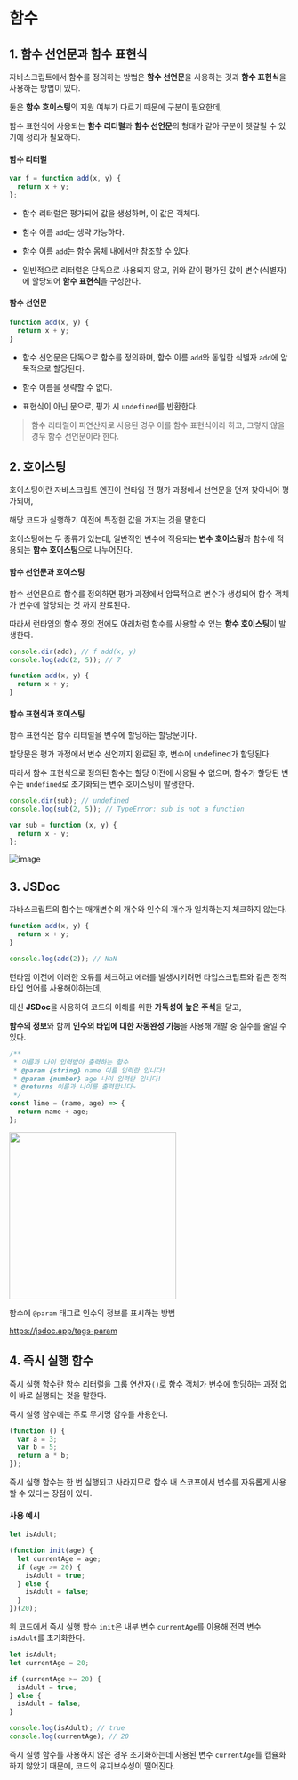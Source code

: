 # 함수

## 1. 함수 선언문과 함수 표현식

자바스크립트에서 함수를 정의하는 방법은 **함수 선언문**을 사용하는 것과 **함수 표현식**을 사용하는 방법이 있다.

둘은 **함수 호이스팅**의 지원 여부가 다르기 때문에 구분이 필요한데,

함수 표현식에 사용되는 **함수 리터럴**과 **함수 선언문**의 형태가 같아 구분이 헷갈릴 수 있기에 정리가 필요하다.

#### 함수 리터럴

```js
var f = function add(x, y) {
  return x + y;
};
```

- 함수 리터럴은 평가되어 값을 생성하며, 이 값은 객체다.

- 함수 이름 `add`는 생략 가능하다.

- 함수 이름 `add`는 함수 몸체 내에서만 참조할 수 있다.

- 일반적으로 리터럴은 단독으로 사용되지 않고, 위와 같이 평가된 값이 변수(식별자)에 할당되어 **함수 표현식**을 구성한다.

#### 함수 선언문

```js
function add(x, y) {
  return x + y;
}
```

- 함수 선언문은 단독으로 함수를 정의하며, 함수 이름 `add`와 동일한 식별자 `add`에 암묵적으로 할당된다.

- 함수 이름을 생략할 수 없다.

- 표현식이 아닌 문으로, 평가 시 `undefined`를 반환한다.

> 함수 리터럴이 피연산자로 사용된 경우 이를 함수 표현식이라 하고, 그렇지 않을 경우 함수 선언문이라 한다.

## 2. 호이스팅

호이스팅이란 자바스크립트 엔진이 런타임 전 평가 과정에서 선언문을 먼저 찾아내어 평가되어,

해당 코드가 실행하기 이전에 특정한 값을 가지는 것을 말한다

호이스팅에는 두 종류가 있는데, 일반적인 변수에 적용되는 **변수 호이스팅**과 함수에 적용되는 **함수 호이스팅**으로 나누어진다.

#### 함수 선언문과 호이스팅

함수 선언문으로 함수를 정의하면 평가 과정에서 암묵적으로 변수가 생성되어 함수 객체가 변수에 할당되는 것 까지 완료된다.

따라서 런타임의 함수 정의 전에도 아래처럼 함수를 사용할 수 있는 **함수 호이스팅**이 발생한다.

```js
console.dir(add); // f add(x, y)
console.log(add(2, 5)); // 7

function add(x, y) {
  return x + y;
}
```

#### 함수 표현식과 호이스팅

함수 표현식은 함수 리터럴을 변수에 할당하는 할당문이다.

할당문은 평가 과정에서 변수 선언까지 완료된 후, 변수에 undefined가 할당된다.

따라서 함수 표현식으로 정의된 함수는 할당 이전에 사용될 수 없으며, 함수가 할당된 변수는 `undefined`로 초기화되는 변수 호이스팅이 발생한다.

```js
console.dir(sub); // undefined
console.log(sub(2, 5)); // TypeError: sub is not a function

var sub = function (x, y) {
  return x - y;
};
```

![image](https://github.com/user-attachments/assets/e9971050-6280-4100-9872-ab562966772b)

## 3. JSDoc

자바스크립트의 함수는 매개변수의 개수와 인수의 개수가 일치하는지 체크하지 않는다.

```js
function add(x, y) {
  return x + y;
}

console.log(add(2)); // NaN
```

런타임 이전에 이러한 오류를 체크하고 에러를 발생시키려면 타입스크립트와 같은 정적 타입 언어를 사용해야하는데,

대신 **JSDoc**을 사용하여 코드의 이해를 위한 **가독성이 높은 주석**을 달고,

**함수의 정보**와 함께 **인수의 타입에 대한 자동완성 기능**을 사용해 개발 중 실수를 줄일 수 있다.

```js
/**
 * 이름과 나이 입력받아 출력하는 함수
 * @param {string} name 이름 입력란 입니다!
 * @param {number} age 나이 입력란 입니다!
 * @returns 이름과 나이를 출력합니다~
 */
const lime = (name, age) => {
  return name + age;
};
```

<img width="300px" src="https://github.com/user-attachments/assets/03496d7d-7dcd-47cd-956a-fe8735b83417" />

함수에 `@param` 태그로 인수의 정보를 표시하는 방법

https://jsdoc.app/tags-param

## 4. 즉시 실행 함수

즉시 실행 함수란 함수 리터럴을 그룹 연산자`()`로 함수 객체가 변수에 할당하는 과정 없이 바로 실행되는 것을 말한다.

즉시 실행 함수에는 주로 무기명 함수를 사용한다.

```js
(function () {
  var a = 3;
  var b = 5;
  return a * b;
});
```

즉시 실행 함수는 한 번 실행되고 사라지므로 함수 내 스코프에서 변수를 자유롭게 사용할 수 있다는 장점이 있다.

#### 사용 예시

```js
let isAdult;

(function init(age) {
  let currentAge = age;
  if (age >= 20) {
    isAdult = true;
  } else {
    isAdult = false;
  }
})(20);
```

위 코드에서 즉시 실행 함수 `init`은 내부 변수 `currentAge`를 이용해 전역 변수 `isAdult`를 초기화한다.

```js
let isAdult;
let currentAge = 20;

if (currentAge >= 20) {
  isAdult = true;
} else {
  isAdult = false;
}

console.log(isAdult); // true
console.log(currentAge); // 20
```

즉시 실행 함수를 사용하지 않은 경우 초기화하는데 사용된 변수 `currentAge`를 캡슐화하지 않았기 때문에, 코드의 유지보수성이 떨어진다.
